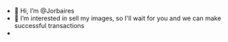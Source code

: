 - 👋 Hi, I’m @Jorbaires
- 👀 I’m interested in sell my images, so I'll wait for you and we can make successful transactions
-
<!---
Jorbaires/Jorbaires is a ✨ special ✨ repository because its `README.md` (this file) appears on your GitHub profile.
You can click the Preview link to take a look at your changes.
--->
